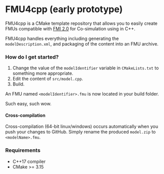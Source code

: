 # FMU4cpp (early prototype)

FMU4cpp is a CMake template repository that allows you to easily create FMUs compatible with [FMI 2.0](https://fmi-standard.org/downloads/)
for Co-simulation using in C++.

FMU4cpp handles everything including generating the `modelDescription.xml`, 
and packaging of the content into an FMU archive.

### How do I get started?

1. Change the value of the `modelIdentifier` variable in `CMakeLists.txt` to something more appropriate.
2. Edit the content of `src/model.cpp`.
3. Build.

An FMU named `<modelIdentifier>.fmu` is now located in your build folder.

Such easy, such wow.

#### Cross-compilation

Cross-compilation (64-bit linux/windows) occurs automatically when you push your changes to GitHub. 
Simply rename the produced `model.zip` to `<modelName>.fmu`.


### Requirements
* C++17 compiler
* CMake >= 3.15
